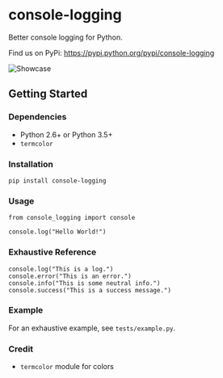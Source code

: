 # console-logging

Better console logging for Python.

Find us on PyPi: https://pypi.python.org/pypi/console-logging


![Showcase](https://github.com/pshah123/console-logging/raw/master/images/example.png "Demo of console-logging")

## Getting Started

### Dependencies

* Python 2.6+ or Python 3.5+
* `termcolor`

### Installation

```
pip install console-logging
```

### Usage

```
from console_logging import console

console.log("Hello World!")
```


### Exhaustive Reference

```
console.log("This is a log.")
console.error("This is an error.")
console.info("This is some neutral info.")
console.success("This is a success message.")
```

### Example

For an exhaustive example, see `tests/example.py`.

### Credit

* `termcolor` module for colors